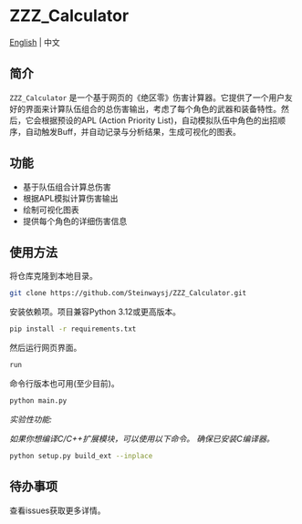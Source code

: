 # ZZZ_Calculator

[English](../README.md) | 中文

## 简介

`ZZZ_Calculator` 是一个基于网页的《绝区零》伤害计算器。它提供了一个用户友好的界面来计算队伍组合的总伤害输出，考虑了每个角色的武器和装备特性。然后，它会根据预设的APL (Action Priority List)，自动模拟队伍中角色的出招顺序，自动触发Buff，并自动记录与分析结果，生成可视化的图表。

## 功能

- 基于队伍组合计算总伤害
- 根据APL模拟计算伤害输出
- 绘制可视化图表
- 提供每个角色的详细伤害信息

## 使用方法

将仓库克隆到本地目录。

```bash
git clone https://github.com/Steinwaysj/ZZZ_Calculator.git
```

安装依赖项。项目兼容Python 3.12或更高版本。

```bash
pip install -r requirements.txt
```

然后运行网页界面。

```bash
run
```

命令行版本也可用(至少目前)。

```bash
python main.py
```

*实验性功能:*

*如果你想编译C/C++扩展模块，可以使用以下命令。
确保已安装C编译器。*

```bash
python setup.py build_ext --inplace
```

## 待办事项

查看issues获取更多详情。
